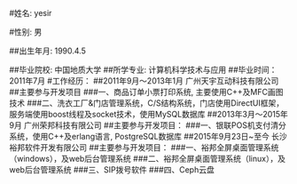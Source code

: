 #姓名: yesir

#性别: 男

##出生年月: 1990.4.5

##毕业院校: 中国地质大学
##所学专业: 计算机科学技术与应用
##毕业时间：2011年7月
#工作经历：
##2011年9月～2013年1月 广州天宇互动科技有限公司
##主要参与开发项目
###一、商品订单小票打印系统, 主要使用C++及MFC画图技术
###二、洗衣工厂&门店管理系统，C/S结构系统，门店使用DirectUI框架，服务端使用boost线程及socket技术，使用MySQL数据库
##2013年3月～2015年9月 广州荣邦科技有限公司
##主要参与开发项目：
###一、银联POS机支付清分系统，使用C++及erlang语言, PostgreSQL数据库
##2015年9月23日~至今 长沙裕邦软件开发有限公司
##主要参与开发项目：
###一、裕邦全屏桌面管理系统（windows），及web后台管理系统
###二、裕邦全屏桌面管理系统（linux），及web后台管理系统
###三、SIP拨号软件
###四、Ceph云盘
